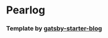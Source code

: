 # Pearlog

### Template by [gatsby-starter-blog](https://www.gatsbyjs.com/starters/gatsbyjs/gatsby-starter-blog)
